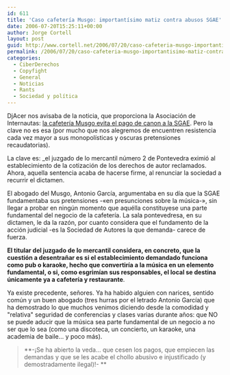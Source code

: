 ```yaml
---
id: 611
title: 'Caso cafeterí­a Musgo: importantí­simo matiz contra abusos SGAE'
date: 2006-07-20T15:25:11+00:00
author: Jorge Cortell
layout: post
guid: http://www.cortell.net/2006/07/20/caso-cafeteria-musgo-importantisimo-matiz-contra-abusos-sgae/
permalink: /2006/07/20/caso-cafeteria-musgo-importantisimo-matiz-contra-abusos-sgae/
categories:
  - CiberDerechos
  - Copyfight
  - General
  - Noticias
  - Rants
  - Sociedad y polí­tica
---
```

DjAcer nos avisaba de la noticia, que proporciona la Asociación de Internautas: <a target="_blank" title="Cafeterí­a Musgo lucha y gana" href="http://www.internautas.org/html/3809.html">la cafeterí­a Musgo evita el pago de canon a la SGAE</a>. Pero la clave no es esa (por mucho que nos alegremos de encuentren resistencia cada vez mayor a sus monopolí­sticas y oscuras pretensiones recaudatorias).

La clave es: _el juzgado de lo mercantil número 2 de Pontevedra eximió al establecimiento de la cotización de los derechos de autor reclamados. Ahora, aquella sentencia acaba de hacerse firme, al renunciar la sociedad a recurrir el dictamen.</p> 

El abogado del Musgo, Antonio Garcí­a, argumentaba en su dí­a que la SGAE fundamentaba sus pretensiones -«en presunciones sobre la música-», sin llegar a probar en ningún momento que aquélla constituyese una parte fundamental del negocio de la cafeterí­a. La sala pontevedresa, en su dictamen, le da la razón, por cuanto considera que el fundamento de la acción judicial -es la Sociedad de Autores la que demanda- carece de fuerza.

**El titular del juzgado de lo mercantil considera, en concreto, que la cuestión a desentrañar es si el establecimiento demandado funciona como pub o karaoke, hecho que convertirí­a a la música en un elemento fundamental, o si, como esgrimí­an sus responsables, el local se destina únicamente ya a cafeterí­a y restaurante**</em>.

Ya existe precedente, señores. Ya ha habido alguien con narices, sentido común y un buen abogado (tres hurras por el letrado Antonio Garcí­a) que ha demostrado lo que muchos venimos diciendo desde la comodidad y "relativa" seguridad de conferencias y clases varias durante años: que NO se puede aducir que la música sea parte fundamental de un negocio a no ser que lo sea (como una discoteca, un concierto, un karaoke, una academia de baile... y poco más).

> **-¡Se ha abierto la veda... que cesen los pagos, que empiecen las demandas y que se les acabe el chollo abusivo e injustificado (y demostradamente ilegal)!- **